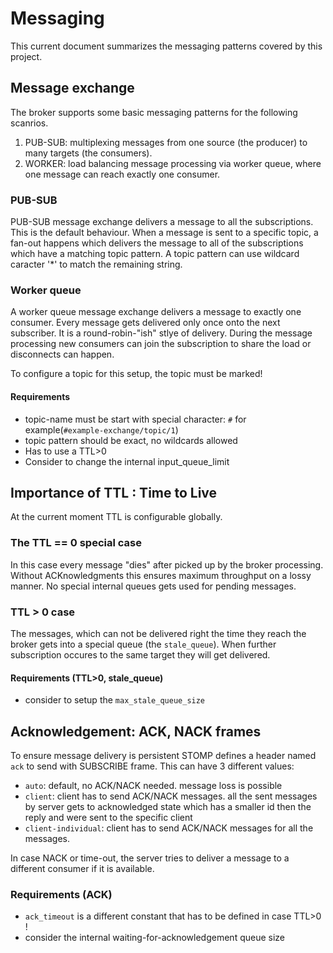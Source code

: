 # Messaging

This current document summarizes the messaging patterns covered by this project.

## Message exchange

The broker supports some basic messaging patterns for the following scanrios.

1) PUB-SUB: multiplexing messages from one source (the producer) to many targets
    (the consumers).
2) WORKER: load balancing message processing via worker queue, where one message
    can reach exactly one consumer.

### PUB-SUB

PUB-SUB message exchange delivers a message to all the subscriptions.
This is the default behaviour. When a message is sent to a specific topic, a
fan-out happens which delivers the message to all of the subscriptions which
have a matching topic pattern. A topic pattern can use wildcard caracter '*' to
match the remaining string.

### Worker queue

A worker queue message exchange delivers a message to exactly one consumer.
Every message gets delivered only once onto the next subscriber.
It is a round-robin-"ish" stlye of delivery. During the message processing new
consumers can join the subscription to share the load or disconnects can happen.

To configure a topic for this setup, the topic must be marked!

#### Requirements

- topic-name must be start with special character: `#` for example(`#example-exchange/topic/1`)
- topic pattern should be exact, no wildcards allowed
- Has to use a TTL>0
- Consider to change the internal input_queue_limit

## Importance of TTL : Time to Live

At the current moment TTL is configurable globally.

### The TTL == 0 special case

In this case every message "dies" after picked up by the broker processing.
Without ACKnowledgments this ensures maximum throughput on a lossy manner.
No special internal queues gets used for pending messages.

### TTL > 0 case

The messages, which can not be delivered right the time they reach the broker
gets into a special queue (the `stale_queue`). When further subscription occures to the same target they will get delivered.

#### Requirements (TTL>0, stale_queue)

- consider to setup the `max_stale_queue_size`

## Acknowledgement: ACK, NACK frames

To ensure message delivery is persistent STOMP defines a header named `ack` to
send with SUBSCRIBE frame. This can have 3 different values:

- `auto`: default, no ACK/NACK needed. message loss is possible
- `client`: client has to send ACK/NACK messages. all the sent messages by server
    gets to acknowledged state which has a smaller id then the reply and were
    sent to the specific client
- `client-individual`: client has to send ACK/NACK messages for all the messages.

In case NACK or time-out, the server tries to deliver a message to a different
consumer if it is available.

### Requirements (ACK)

- `ack_timeout` is a different constant that has to be defined in case TTL>0 !
- consider the internal waiting-for-acknowledgement queue size
